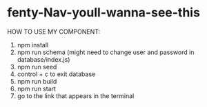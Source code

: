 # fenty-Nav-youll-wanna-see-this

HOW TO USE MY COMPONENT:

1. npm install
2. npm run schema (might need to change user and password in database/index.js)
3. npm run seed
4. control + c to exit database
5. npm run build
6. npm run start
7. go to the link that appears in the terminal
